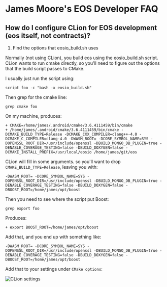 # James Moore's EOS Developer FAQ

## How do I configure CLion for EOS development (eos itself, not contracts)?

1. Find the options that eosio_build.sh uses

Normally (not using CLion), you build eos using the 
eosio_build.sh script. CLion wants to run cmake directly, 
so you'll need to figure out the options that the build 
script passes to CMake.

I usually just run the script using:

    script foo -c "bash -x eosio_build.sh"

Then grep for the cmake line:

    grep cmake foo
    
On my machine, produces:

```
+ CMAKE=/home/james/.android/cmake/3.6.4111459/bin/cmake
+ /home/james/.android/cmake/3.6.4111459/bin/cmake -DCMAKE_BUILD_TYPE=Release -DCMAKE_CXX_COMPILER=clang++-4.0 -DCMAKE_C_COMPILER=clang-4.0 -DWASM_ROOT= -DCORE_SYMBOL_NAME=SYS -DOPENSSL_ROOT_DIR=/usr/include/openssl -DBUILD_MONGO_DB_PLUGIN=true -DENABLE_COVERAGE_TESTING=false -DBUILD_DOXYGEN=false -DCMAKE_INSTALL_PREFIX=/usr/local/eosio /home/james/git/eos
```

CLion will fill in some arguments. so you'll want to drop ```CMAKE_BUILD_TYPE=Release```, leaving you with:

    -DWASM_ROOT= -DCORE_SYMBOL_NAME=SYS -DOPENSSL_ROOT_DIR=/usr/include/openssl -DBUILD_MONGO_DB_PLUGIN=true -DENABLE_COVERAGE_TESTING=false -DBUILD_DOXYGEN=false -DBOOST_ROOT=/home/james/opt/boost

Then you need to see where the script put Boost:

    grep export foo
    
Produces:

```
+ export BOOST_ROOT=/home/james/opt/boost
```

Add that, and you end up with something like:

```
-DWASM_ROOT= -DCORE_SYMBOL_NAME=SYS -DOPENSSL_ROOT_DIR=/usr/include/openssl -DBUILD_MONGO_DB_PLUGIN=true -DENABLE_COVERAGE_TESTING=false -DBUILD_DOXYGEN=false -DBOOST_ROOT=/home/james/opt/boost
```

Add that to your settings under ```CMake options```:

![CLion settings](graphics/cmakeSettingsForFAQ.png "CLion settings")
